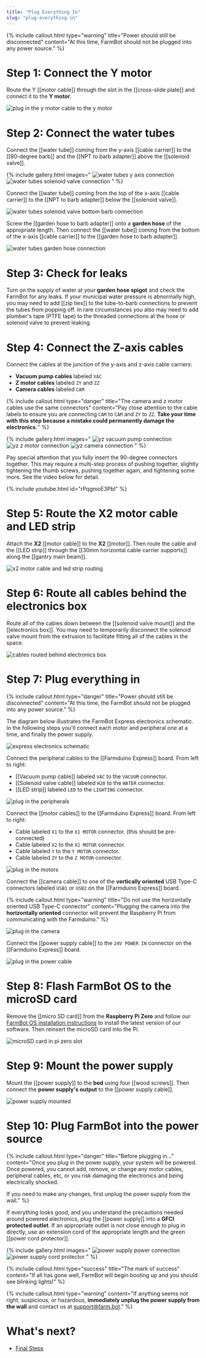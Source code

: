 ```yaml
---
title: "Plug Everything In"
slug: "plug-everything-in"
---
```



{%
include callout.html
type="warning"
title="Power should still be disconnected"
content="At this time, FarmBot should not be plugged into any power source."
%}

# Step 1: Connect the Y motor

Route the Y [[motor cable]] through the slot in the [[cross-slide plate]] and connect it to the **Y motor**.

![plug in the y motor cable to the y motor](_images/plug_in_y_motor.png)

# Step 2: Connect the water tubes

Connect the [[water tube]] coming from the y-axis [[cable carrier]] to the [[90-degree barb]] and the [[NPT to barb adapter]] above the [[solenoid valve]].

{% include gallery.html images="
![water tubes y axis connection](_images/water_tubes_y_axis_connection.png)
![water tubes solenoid valve connection](_images/water_tubes_solenoid_valve_connection.png)
" %}

Connect the [[water tube]] coming from the top of the x-axis [[cable carrier]] to the [[NPT to barb adapter]] below the [[solenoid valve]].

![water tubes solenoid valve bottom barb connection](_images/water_tubes_solenoid_valve_bottom_barb_connection.png)

Screw the [[garden hose to barb adapter]] onto a **garden hose** of the appropriate length. Then connect the [[water tube]] coming from the bottom of the x-axis [[cable carrier]] to the [[garden hose to barb adapter]].

![water tubes garden hose connection](_images/water_tubes_garden_hose_connection.png)

# Step 3: Check for leaks

Turn on the supply of water at your **garden hose spigot** and check the FarmBot for any leaks. If your municipal water pressure is abnormally high, you may need to add [[zip ties]] to the tube-to-barb connections to prevent the tubes from popping off. In rare circumstances you also may need to add plumber's tape (PTFE tape) to the threaded connections at the hose or solenoid valve to prevent leaking.

# Step 4: Connect the Z-axis cables

Connect the cables at the junction of the y-axis and z-axis cable carriers:

* **Vacuum pump cables** labeled `VAC`
* **Z motor cables** labeled `ZY` and `ZZ`
* **Camera cables** labeled `CAM`

{%
include callout.html
type="danger"
title="The camera and z motor cables use the same connectors"
content="Pay close attention to the cable labels to ensure you are connecting `CAM` to `CAM` and `ZY` to `ZZ`. **Take your time with this step because a mistake could permanently damage the electronics.**"
%}

{% include gallery.html images="
![yz vacuum pump connection](_images/yz_connection_vacuum_pump.png)
![yz z motor connection](_images/yz_connection_z_motor.png)
![yz camera connection](_images/yz_connection_camera.png)
" %}

Pay special attention that you fully insert the 90-degree connectors together. This may require a multi-step process of pushing together, slightly tightening the thumb screws, pushing together again, and tightening some more. See the video below for detail.

{% include youtube.html id="rPqgmoE3PbI" %}

# Step 5: Route the X2 motor cable and LED strip

Attach the **X2** [[motor cable]] to the **X2** [[motor]]. Then route the cable and the [[LED strip]] through the [[30mm horizontal cable carrier supports]] along the [[gantry main beam]].

![x2 motor cable and led strip routing](_images/x2_motor_cable_and_led_strip_routing.png)

# Step 6: Route all cables behind the electronics box

Route all of the cables down between the [[solenoid valve mount]] and the [[electronics box]]. You may need to temporarily disconnect the solenoid valve mount from the extrusion to facilitate fitting all of the cables in the space.

![cables routed behind electronics box](_images/cables_routed_behind_electronics_box.png)

# Step 7: Plug everything in

{%
include callout.html
type="danger"
title="Power should still be disconnected"
content="At this time, the FarmBot should not be plugged into any power source."
%}

The diagram below illustrates the FarmBot Express electronics schematic. In the following steps you'll connect each motor and peripheral one at a time, and finally the power supply.

![express electronics schematic](_images/express_electronics_schematic.png)

Connect the peripheral cables to the [[Farmduino Express]] board. From left to right:

* [[Vacuum pump cable]] labeled `VAC` to the `VACUUM` connector.
* [[Solenoid valve cable]] labeled `H20` to the `WATER` connector.
* [[LED strip]] labeled `LED` to the `LIGHTING` connector.

![plug in the peripherals](_images/plug_in_peripherals.png)

Connect the [[motor cables]] to the [[Farmduino Express]] board. From left to right:

* Cable labeled `X1` to the `X1 MOTOR` connector. (this should be pre-connected)
* Cable labeled `X2` to the `X2 MOTOR` connector.
* Cable labeled `Y` to the `Y MOTOR` connector.
* Cable labeled `ZY` to the `Z MOTOR` connector.

![plug in the motors](_images/plug_in_motors.png)

Connect the [[camera cable]] to one of the **vertically oriented** USB Type-C connectors labeled `USB1` or `USB2` on the [[Farmduino Express]] board.

{%
include callout.html
type="warning"
title="Do not use the horizontally oriented USB Type-C connector"
content="Plugging the camera into the **horizontally oriented** connector will prevent the Raspberry Pi from communicating with the Farmduino."
%}

![plug in the camera](_images/plug_in_camera.png)

Connect the [[power supply cable]] to the `24V POWER IN` connector on the [[Farmduino Express]] board.

![plug in the power cable](_images/plug_in_power.png)

# Step 8: Flash FarmBot OS to the microSD card

Remove the [[micro SD card]] from the **Raspberry Pi Zero** and follow our [FarmBot OS installation instructions](https://software.farm.bot/docs/farmbot-os#installing-farmbot-os) to install the latest version of our software. Then reinsert the microSD card into the Pi.

![microSD card in pi zero slot](_images/microsd_card_in_pi_zero_slot.png)

# Step 9: Mount the power supply

Mount the [[power supply]] to the **bed** using four [[wood screws]]. Then connect the **power supply's output** to the [[power supply cable]].

![power supply mounted](_images/power_supply_mounted.png)

# Step 10: Plug FarmBot into the power source

{%
include callout.html
type="danger"
title="Before plugging in..."
content="Once you plug in the power supply, your system will be powered. Once powered, you cannot add, remove, or change any motor cables, peripheral cables, etc, or you risk damaging the electronics and being electrically shocked.

If you need to make any changes, first unplug the power supply from the wall."
%}

If everything looks good, and you understand the precautions needed around powered electronics, plug the [[power supply]] into a **GFCI protected outlet**. If an appropriate outlet is not close enough to plug in directly, use an extension cord of the appropriate length and the green [[power cord protector]].

{% include gallery.html images="
![power supply power connection](_images/power_supply_power_connection.png)
![power supply cord protector](_images/power_supply_cord_protector.png)
" %}

{%
include callout.html
type="success"
title="The mark of success"
content="If all has gone well, FarmBot will begin booting up and you should see blinking lights!"
%}

{%
include callout.html
type="warning"
content="If anything seems not right, suspicious, or hazardous, **immediately unplug the power supply from the wall** and contact us at [support@farm.bot](mailto:support@farm.bot)."
%}

# What's next?

- [Final Steps](final-steps.md)
